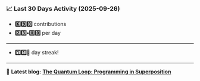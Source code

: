 <!--START_STATS-->
### 📈 Last 30 Days Activity (2025-09-26)  
- **6️⃣9️⃣0️⃣** contributions  
- **2️⃣3️⃣•0️⃣0️⃣** per day
---
- **1️⃣1️⃣🎱** day streak!
---
📝 **Latest blog:** [**The Quantum Loop: Programming in Superposition**](https://andriak.com/blog/quantum-loop)
<!--END_STATS-->
